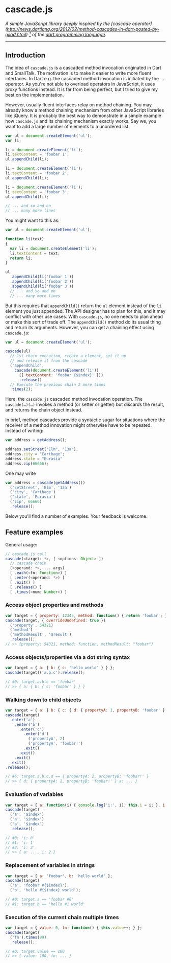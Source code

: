 # cascade.js

*A simple JavaScript library deeply inspired by the [cascade operator]
(http://news.dartlang.org/2012/02/method-cascades-in-dart-posted-by-gilad.html)
[²](https://www.dartlang.org/docs/spec/latest/dart-language-specification.html#h.30hsq2v14fk2)
of the [dart programming language](https://www.dartlang.org).*

---

## Introduction

The idea of `cascade.js` is a cascaded method invocation originated in
Dart and SmallTalk. The motivation is to make it easier to write more fluent
interfaces. In Dart e.g. the cascaded method invocation is initiated by the `..`
operator. As you're not able to overload operators in JavaScript, it uses proxy
functions instead. It is far from being perfect, but I tried to give my best
on the implementation.

However, usually fluent interfaces relay on method chaining. You may already
know a method chaining mechanism from other JavaScript libraries like jQuery.
It is probably the best way to demonstrate in a simple example how `cascade.js`
and its chaining mechanism exactly works. Say we, you want to add a large number
of elements to a unordered list:

```javascript
var ul = document.createElement('ul');
var li;

li = document.createElement('li');
li.textContent = 'foobar 1';
ul.appendChild(li);

li = document.createElement('li');
li.textContent = 'foobar 2';
ul.appendChild(li);

li = document.createElement('li');
li.textContent = 'foobar 3';
ul.appendChild(li);

// ... and so and on
// ... many more lines
```

You might want to this as:

```javascript
var ul = document.createElement('ul');

function li(text)
{
  var li = document.createElement('li');
  li.textContent = text;
  return li;
}

ul
  .appendChild(li('foobar 1'))
  .appendChild(li('foobar 2'))
  .appendChild(li('foobar 3'))
  // ... and so and on
  // ... many more lines
```

But this requires that `appendChild()` return the `ul` element instead of the
`li` element you just appended. The API designer has to plan for this, and it
may conflict with other use cases. With `cascade.js`, no one needs to plan
ahead or make this sort of trade off. The `appendChild()` method do its usual
thing and return its arguments. However, you can get a chaining effect using
`cascade.js`:

```javascript
var ul = document.createElement('ul');

cascade(ul)
  // 1st chain execution, create a element, set it up
  // and release it from the cascade
  ('appendChild',
    cascade(document.createElement('li'))
      ({ textContent: 'foobar {$index}' }))
      .release()
  // Execute the previous chain 2 more times
  .times(2);
```
Here, the `cascade.js` cascaded method invocation operation. The `cascade(…)(…)`
invokes a method (or setter or getter) but discards the result, and returns the
chain object instead.

In brief, method cascades provide a syntactic sugar for situations where the
receiver of a method innovation might otherwise have to be repeated. Instead of
writing:

```javascript
var address = getAddress();

address.setStreet("Elm", "13a");
address.city = "Carthage";
address.state = "Eurasia"
address.zip(66666);
```

One may write

```javascript
var address = cascade(getAddress())
  ('setStreet', 'Elm', '13a')
  ('city', 'Carthage')
  ('state', 'Eurasia')
  ('zip', 66666)
  .release();
```

Below you'll find a number of examples. Your feedback is welcome.


## Feature examples

General usage:

```javascript
// cascade.js call
cascade(<target: *>, [ <options: Object> ])
  // cascade chain
  (<operand: *>, ... args)
  [ .each(<fn: Function>) ]
  [ .enter(<operand: *>) ]
  [ .exit() ]
  [ .release() ]
  [ .times(<num: Number>) ]
```


### Access object properties and methods
```javascript
var target = { property: 12345, method: function() { return 'foobar'; } };
cascade(target, { overrideUndefined: true })
  ('property', 54321)
  ('method')
  ('methodResult', '$result')
  .release();
// >> {property: 54321, method: function, methodResult: "foobar"}
```

### Access objects/properties via a dot string syntax
```javascript
var target = { a: { b: { c: 'hello world' } } };
cascade(target)('a.b.c').release();

// #0: target.a.b.c == 'foobar'
// >> { a: { b: { c: 'foobar' } } }
```

### Walking down to child objects
```javascript
var target = { a: { b: { c: { d: { propertyA: 1, propertyB: 'foobar' } } } } };
cascade(target)
  .enter('a')
    .enter('b')
      .enter('c')
        .enter('d')
          ('propertyA', 2)
          ('propertyA', 'foobar!')
        .exit()
      .exit()
    .exit()
  .exit()
.release();

// #6: target.a.b.c.d == { propertyA: 2, propertyB: 'foobar!' }
// >> { d: { propertyA: 2, propertyB: 'foobar!' } a: ... }
```

### Evaluation of variables
```javascript
var target = { a: function(i) { console.log('i:', i); this.i = i; }, i: 0 };
cascade(target)
  ('a', '$index')
  ('a', '$index')
  ('a', '$index')
  .release();

// #0: 'i: 0'
// #1: 'i: 1'
// #2: 'i: 2'
// >> { a: ..., i: 2 }
```

### Replacement of variables in strings
```javascript
var target = { a: 'foobar', b: 'hello world' };
cascade(target)
  ('a', 'foobar #{$index}');
  ('b', 'hello #{$index} world');

// #0: target.a == 'foobar #0'
// #1: target.b == 'hello #1 world'
```

### Execution of the current chain multiple times
```javascript
var target = { value: 0, fn: function() { this.value++; } };
cascade(target)
  ('fn').times(99)
  .release();

// #0: target.value == 100
// >> { value: 100, fn: ... }
```
